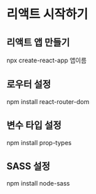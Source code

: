 # 리액트 시작하기

## 리액트 앱 만들기
npx create-react-app 앱이름

## 로우터 설정 
npm install react-router-dom
## 변수 타입 설정
npm install prop-types
## SASS 설정
npm install node-sass